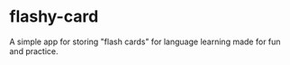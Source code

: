 # flashy-card
A simple app for storing "flash cards" for language learning made for fun and practice.
